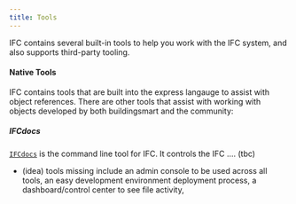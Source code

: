 ```yaml
---
title: Tools
---
```


IFC contains several built-in tools to help you work with the IFC system, and also supports third-party tooling.

#### Native Tools

IFC contains tools that are built into the express langauge to assist with object references. There are other tools that assist with working with objects developed by both buildingsmart and the community:

##### IFCdocs

[`IFCdocs`](/docs/user-guide/kubectl/) is the command line tool for IFC. It controls the IFC .... (tbc)


* (idea) tools missing include an admin console to be used across all tools, an easy development environment deployment process, a dashboard/control center to see file activity,  
